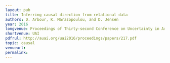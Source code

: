 ```yaml
---
layout: pub
title: Inferring causal direction from relational data
authors: D. Arbour, K. Marazopoulou, and D. Jensen
year: 2016
longvenue: Proceedings of Thirty-second Conference on Uncertainty in Artificial Intelligence
shortvenue: UAI
pdfrul: http://auai.org/uai2016/proceedings/papers/217.pdf
topic: causal
venueurl:
permalink:
---
```

